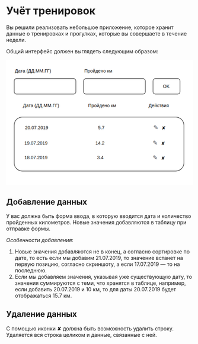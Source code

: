 Учёт тренировок
===

Вы решили реализовать небольшое приложение, которое хранит данные о тренировках и прогулках, которые вы совершаете в течение недели.

Общий интерфейс должен выглядеть следующим образом:

![Steps](./img/steps.png)

## Добавление данных

У вас должна быть форма ввода, в которую вводится дата и количество пройденных километров. Новые значения добавляются в таблицу при отправке формы.

_Особенности добавления_:
1. Новые значения добавляются не в конец, а согласно сортировке по дате, то есть если мы добавим 21.07.2019, то значение встанет на первую позицию, согласно скриншоту, а если 17.07.2019 — то на последнюю.
2. Если мы добавляем значения, указывая уже существующую дату, то значения суммируются с теми, что хранятся в таблице, например, если добавить 20.07.2019 и 10 км, то для даты 20.07.2019 будет отображаться 15.7 км.

## Удаление данных

С помощью иконки ✘ должна быть возможность удалить строку. Удаляется вся строка целиком и данные, связанные с ней.


